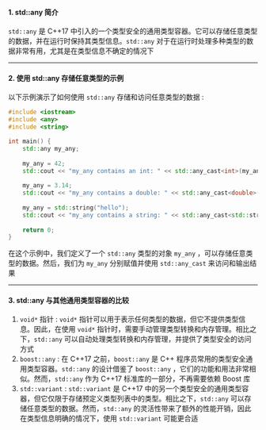 #### 1. std::any 简介

`std::any` 是 C++17 中引入的一个类型安全的通用类型容器。它可以存储任意类型的数据，并在运行时保持其类型信息。`std::any` 对于在运行时处理多种类型的数据非常有用，尤其是在类型信息不确定的情况下


---
#### 2. 使用 std::any 存储任意类型的示例

以下示例演示了如何使用 `std::any` 存储和访问任意类型的数据 : 
```cpp
#include <iostream>
#include <any>
#include <string>

int main() {
    std::any my_any;
    
    my_any = 42;
    std::cout << "my_any contains an int: " << std::any_cast<int>(my_any) << std::endl;
    
    my_any = 3.14;
    std::cout << "my_any contains a double: " << std::any_cast<double>(my_any) << std::endl;
    
    my_any = std::string("hello");
    std::cout << "my_any contains a string: " << std::any_cast<std::string>(my_any) << std::endl;
    
    return 0;
}
```
在这个示例中，我们定义了一个 `std::any` 类型的对象 `my_any` ，可以存储任意类型的数据。然后，我们为 `my_any` 分别赋值并使用 `std::any_cast` 来访问和输出结果

---
#### 3. std::any 与其他通用类型容器的比较

1. `void*` 指针 : `void*` 指针可以用于表示任何类型的数据，但它不提供类型信息。因此，在使用 `void*` 指针时，需要手动管理类型转换和内存管理。相比之下，`std::any` 可以自动处理类型转换和内存管理，并提供了类型安全的访问方式
2. `boost::any` : 在 C++17 之前，`boost::any` 是 C++ 程序员常用的类型安全通用类型容器。`std::any` 的设计借鉴了 `boost::any` ，它们的功能和用法非常相似。然而，`std::any` 作为 C++17 标准库的一部分，不再需要依赖 Boost 库
3. `std::variant` : `std::variant` 是 C++17 中的另一个类型安全的通用类型容器，但它仅限于存储预定义类型列表中的类型。相比之下，`std::any` 可以存储任意类型的数据。然而，`std::any` 的灵活性带来了额外的性能开销，因此在类型信息明确的情况下，使用 `std::variant` 可能更合适


